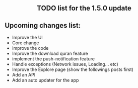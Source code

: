 
<h2 align="center"> TODO list for the 1.5.0 update </h2>

## Upcoming changes list:

- Improve the UI
- Core change
- improve the code
- Improve the download quran feature
- implement the push-notification feature
- Handle exceptions (Network issues, Loading... etc)
- Improve the Explore page  (show the followings posts first)
- Add an API
- Add an auto updater for the app
